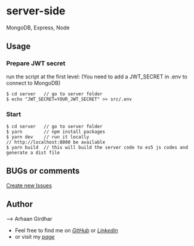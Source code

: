 # server-side
MongoDB, Express, Node

## Usage

### Prepare JWT secret

run the script at the first level: (You need to add a JWT_SECRET in .env to connect to MongoDB)
```terminal
$ cd server   // go to server folder
$ echo "JWT_SECRET=YOUR_JWT_SECRET" >> src/.env
```

### Start

```terminal
$ cd server   // go to server folder
$ yarn        // npm install packages
$ yarn dev    // run it locally
// http://localhost:8000 be available
$ yarn build  // this will build the server code to es5 js codes and generate a dist file
```

## BUGs or comments
[Create new Issues](https://github.com/amazingandyyy/mern/issues)

## Author
--> Arhaan Girdhar
- Feel free to find me on _[GitHub](https://github.com/17arhaan)_ or _[Linkedin](https://www.linkedin.com/in/arhaan17)_
- or visit my _[page](http://arhaanportfolio.in)_

